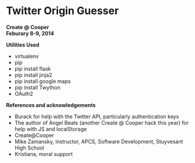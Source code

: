 Twitter Origin Guesser
===============
<b>Create @ Cooper <br>
Feburary 8-9, 2014 </b><br>


<b>Utilities Used</b>
* virtualenv
* pip
* pip install flask
* pip install jinja2
* pip install google maps
* pip install Twython
* OAuth2

<b>References and acknowledgements</b>
* Burack for help with the Twitter API, particularly authentication keys
* The author of Angel Beats (another Create @ Cooper hack this year) for help with JS and localStorage
* Create@Cooper
* Mike Zamansky, instructor, APCS, Software Development, Stuyvesant High School
* Kristiana, moral support